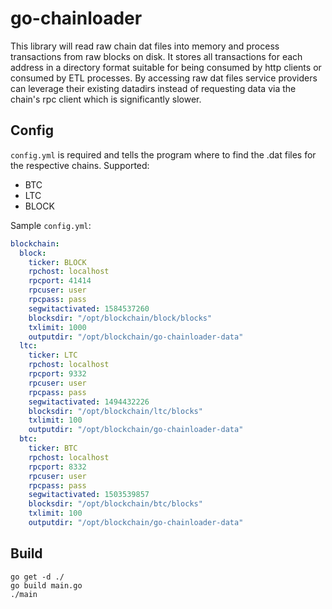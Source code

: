 # go-chainloader

This library will read raw chain dat files into memory and process transactions from raw blocks on disk. It stores all transactions for each address in a directory format suitable for being consumed by http clients or consumed by ETL processes. By accessing raw dat files service providers can leverage their existing datadirs instead of requesting data via the chain's rpc client which is significantly slower.

## Config

`config.yml` is required and tells the program where to find the .dat files for the respective chains.
Supported:
 - BTC
 - LTC
 - BLOCK
 
Sample `config.yml`:
```yaml
blockchain:
  block:
    ticker: BLOCK
    rpchost: localhost
    rpcport: 41414
    rpcuser: user
    rpcpass: pass
    segwitactivated: 1584537260
    blocksdir: "/opt/blockchain/block/blocks"
    txlimit: 1000
    outputdir: "/opt/blockchain/go-chainloader-data"
  ltc:
    ticker: LTC
    rpchost: localhost
    rpcport: 9332
    rpcuser: user
    rpcpass: pass
    segwitactivated: 1494432226
    blocksdir: "/opt/blockchain/ltc/blocks"
    txlimit: 100
    outputdir: "/opt/blockchain/go-chainloader-data"
  btc:
    ticker: BTC
    rpchost: localhost
    rpcport: 8332
    rpcuser: user
    rpcpass: pass
    segwitactivated: 1503539857
    blocksdir: "/opt/blockchain/btc/blocks"
    txlimit: 100
    outputdir: "/opt/blockchain/go-chainloader-data"

```

## Build

```
go get -d ./
go build main.go
./main
```